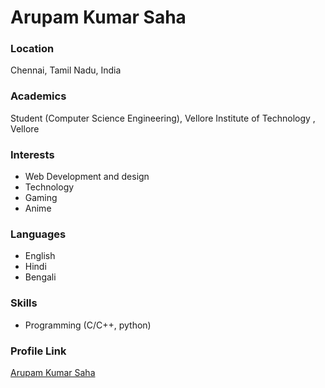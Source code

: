 # Arupam Kumar Saha

### Location

Chennai, Tamil Nadu, India

### Academics

Student (Computer Science Engineering),
Vellore Institute of Technology , Vellore

### Interests

- Web Development and design
- Technology
- Gaming
- Anime


### Languages 
- English
- Hindi
- Bengali

### Skills
- Programming (C/C++, python)


### Profile Link

[Arupam Kumar Saha](https://github.com/arupam)
